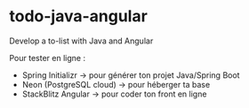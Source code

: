 # todo-java-angular
Develop a to-list with Java and Angular


Pour tester en ligne :

  - Spring Initializr → pour générer ton projet Java/Spring Boot
  - Neon (PostgreSQL cloud) → pour héberger ta base
  - StackBlitz Angular → pour coder ton front en ligne
